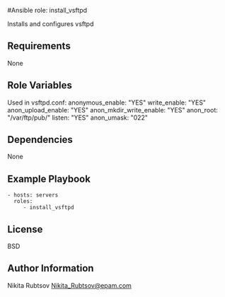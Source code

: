 #Ansible role: install_vsftpd

Installs and configures vsftpd

Requirements
------------

None

Role Variables
--------------

Used in vsftpd.conf:
anonymous_enable: "YES"
write_enable: "YES"
anon_upload_enable: "YES"
anon_mkdir_write_enable: "YES"
anon_root: "/var/ftp/pub/"
listen: "YES"
anon_umask: "022"

Dependencies
------------

None

Example Playbook
----------------

    - hosts: servers
      roles:
         - install_vsftpd

License
-------

BSD

Author Information
------------------

Nikita Rubtsov <Nikita_Rubtsov@epam.com>
